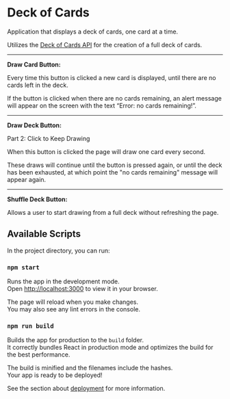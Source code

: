 # Deck of Cards

Application that displays a deck of cards, one card at a time.

Utilizes the [Deck of Cards API](http://deckofcardsapi.com/) for the creation of a full deck of cards.

------------------------------

__Draw Card Button:__ 

Every time this button is clicked a new card is displayed, until there are no cards left in the deck.

If the button is clicked when there are no cards remaining, an alert message will appear on the screen with the text “Error: no cards remaining!”.

------------------------------

__Draw Deck Button:__

Part 2: Click to Keep Drawing

When this button is clicked the page will draw one card every second.

These draws will continue until the button is pressed again, or until the deck has been exhausted, at which point the "no cards remaining" message will appear again. 

-----------------------------------

__Shuffle Deck Button:__

Allows a user to start drawing from a full deck without refreshing the page.

## Available Scripts

In the project directory, you can run:

### `npm start`

Runs the app in the development mode.\
Open [http://localhost:3000](http://localhost:3000) to view it in your browser.

The page will reload when you make changes.\
You may also see any lint errors in the console.

### `npm run build`

Builds the app for production to the `build` folder.\
It correctly bundles React in production mode and optimizes the build for the best performance.

The build is minified and the filenames include the hashes.\
Your app is ready to be deployed!

See the section about [deployment](https://facebook.github.io/create-react-app/docs/deployment) for more information.
